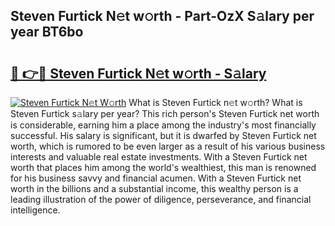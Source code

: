 ## Steven Furtick N𝚎t w𝚘rth - Part-OzX S𝚊lary per year BT6bo

# <h2><a href="http://gc1v7h.nevu.top/?p=Steven+Furtick">🔗 👉🔴 Steven Furtick N𝚎t w𝚘rth - S𝚊lary</a></h2>

[![Steven Furtick N𝚎t W𝚘rth](https://i.imgur.com/Oavwk0R.jpeg)](http://gc1v7h.nevu.top/?p=Steven+Furtick)
What is Steven Furtick n𝚎t w𝚘rth? What is Steven Furtick s𝚊lary per year?
This rich person's Steven Furtick net worth is considerable, earning him a place among the industry's most financially successful. His salary is significant, but it is dwarfed by Steven Furtick net worth, which is rumored to be even larger as a result of his various business interests and valuable real estate investments. With a Steven Furtick net worth that places him among the world's wealthiest, this man is renowned for his business savvy and financial acumen. With a Steven Furtick net worth in the billions and a substantial income, this wealthy person is a leading illustration of the power of diligence, perseverance, and financial intelligence.
